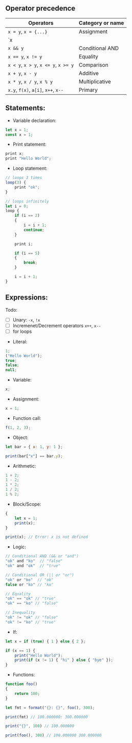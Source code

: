 ## Operator precedence

| Operators      						| Category or name  |
| -------------  						| ----------------- |
| `x = y`, `x = {...}`      			| Assignment        |
| `x || y`		 						| Conditional OR    |
| `x && y`		 						| Conditional AND   |
| `x == y`, `x != y`	 				| Equality          |
| `x < y`, `x > y`, `x <= y`, `x >= y`  | Comparison        |
| `x + y`, `x - y`						| Additive          |
| `x * y`, `x / y`, `x % y`				| Multiplicative    |
| `x.y`, `f(x)`, `a[i]`, `x++`, `x--`	| Primary     |


## Statements:

- Variable declaration:

```js
let x = 1;
const x = 1;
```

- Print statement:

```js
print x;
print "Hello World";
```

- Loop statement:

```js
// loops 3 times
loop(3) {
	print "ok";
}

// loops infinitely
let i = 0;
loop {
	if (i == 2)
	{
		i = i + 1;
		continue;
	}

	print i;

	if (i == 5)
	{
		break;
	}

	i = i + 1;
}
```

## Expressions:

Todo:

- [ ] Unary: `-x`, `!x`
- [ ] Incremenet/Decrement operators `x++`, `x--`
- [ ] for loops

- Literal:

```js
1;
("Hello World");
true;
false;
null;
```

- Variable:

```js
x;
```

- Assignment:

```js
x = 1;
```

- Function call:

```js
f(1, 2, 3);
```

- Object:

```js
let bar = { x: 1, y: 1 };

print(bar["x"] == bar.y);
```

- Arithmetic:

```js
1 + 2;
1 - 2;
1 * 2;
1 / 2;
1 % 2;
```

- Block/Scope:

```js
{
    let x = 1;
    print(x);
}

print(x); // Error: x is not defined
```

- Logic:

```js
// Conditional AND (&& or "and")
"ok" and "ko"  // "false"
"ok" and "ok"  // "true"

// Conditional OR (|| or "or")
"ok" or "ko"  // "ok"
false or "ko" // "ko"

// Equality
"ok" == "ok" // "true"
"ok" == "ko" // "false"

// Inequality
"ok" != "ok" // "false"
"ok" != "ko" // "true"
```

- If:

```js
let x = if (true) { 1 } else { 2 };

if (x == 1) {
    print("Hello World");
    print(if (x != 1) { "hi" } else { "bye" });
}
```

- Functions:

```js
function foo()
{
	return 100;
}

let fmt = format("{}: {}", foo(), 300);

print(fmt) // 100.000000: 300.000000

print("{}", 100) // 100.000000

print(foo(), 300) // 100.000000 300.000000
```